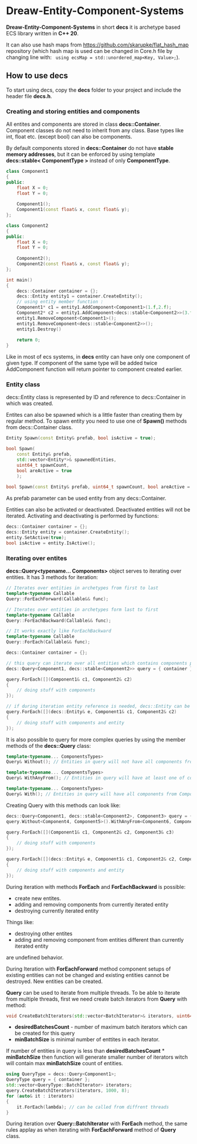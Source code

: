 # Dreaw-Entity-Component-Systems
**Dreaw-Entity-Component-Systems** in short **decs** it is archetype based ECS library written in **C++ 20**. 

It can also use hash maps from https://github.com/skarupke/flat_hash_map repository (which hash map is used can be changed in Core.h file by changing line with: ``` using ecsMap = std::unordered_map<Key, Value>;```).<br/>

## How to use **decs**
To start using decs, copy the **decs** folder to your project and include the header file **decs.h**.

### Creating and storing entities and components
All entites and components are stored in class **decs::Container**.<br/>
Component classes do not need to inherit from any class. Base types like int, float etc. (except bool) can also be components.<br/>

By default components stored in **decs::Container** do not have **stable memory addresses**, but it can be enforced by using template **decs::stable< ComponentType >** instead of only **ComponentType**.<br/>

```cpp
class Component1
{
public:
	float X = 0;
	float Y = 0;
	
	Component1();
	Component1(const float& x, const float& y);
};

class Component2
{
public:
	float X = 0;
	float Y = 0;
	
	Component2();
	Component2(const float& x, const float& y);
};

int main()
{
	decs::Container container = {};
	decs::Entity entity1 = container.CreateEntity();
	// using entity member function :
	Component1* c1 = entity1.AddComponent<Component1>(1.f,2.f);
	Component2* c2 = entity1.AddComponent<decs::stable<Component2>>(3.f,4.f);
	entity1.RemoveComponent<Component1>();
	entity1.RemoveComponent<decs::stable<Component2>>();
	entity1.Destroy()
	
	return 0;
}
```

Like in most of ecs systems, in **decs** entity can have only one component of given type. If component of the same type will be added twice AddComponent function will return pointer to component created earlier.<br/>

### Entity class
decs::Entity class is represented by ID and reference to decs::Container in which was created.<br/>

Entites can also be spawned which is a little faster than creating them by regular method. To spawn entity you need to use one of **Spawn()** methods from decs::Container class.
```cpp
Entity Spawn(const Entity& prefab, bool isActive = true);

bool Spawn(
	const Entity& prefab, 
	std::vector<Entity*>& spawnedEntities, 
	uint64_t spawnCount, 
	bool areActive = true
	);
	
bool Spawn(const Entity& prefab, uint64_t spawnCount, bool areActive = true);
```
As prefab parameter can be used entity from any decs::Container.

Entities can also be activated or deactivated. Deactivated entities will not be iterated. Activating and deactivating is performed by functions:
```cpp
decs::Container container = {};
decs::Entity entity = container.CreateEntity();
entity.SetActive(true);
bool isActive = entity.IsActive();
```

### Iterating over entites
**decs::Query<typename... Components>** object serves to iterating over entities. It has 3 methods for iteration:
```cpp
// Iterates over entities in archetypes from first to last
template<typename Callable
Query::ForEachForward(Callable&& func);

// Iterates over entities in archetypes form last to first
template<typename Callable
Query::ForEachBackward(Callable&& func);

// It works exactly like ForEachBackward
template<typename Callable
Query::ForEach(Callable&& func);

```

```cpp
decs::Container container = {}; 

// this query can iterate over all entities which contains components passed as template parameters
decs::Query<Component1, decs::stable<Component2>> query = { container }; 

query.ForEach([](Component1& c1, Component2& c2)
{
	// doing stuff with components
});

// if during iteration entity reference is needed, decs::Entity can be placed as first parameter of passed callable to ForEach function 
query.ForEach([](decs::Entity& e, Component1& c1, Component2& c2)
{
	// doing stuff with components and entity
});
```
It is also possible to query for more complex queries by using the member methods of the **decs::Query** class:
```cpp
template<typename... ComponentsTypes>
Query& Without(); // Entities in query will not have all components from ComponetsTypes parameters list
```
```cpp
template<typename... ComponentsTypes>
Query& WithAnyFrom(); // Entities in query will have at least one of component from ComponentTypes parameters list
```
```cpp
template<typename... ComponentsTypes>
Query& With(); // Entities in query will have all components from ComponentTypes parameters list
```

Creating Query with this methods can look like:
```cpp
decs::Query<Component1, decs::stable<Component2>, Component3> query = { container };
query.Without<Component4, Component5>().WithAnyFrom<Component6, Component7>().With<Component8, Component9>();

query.ForEach([](Component1& c1, Component2& c2, Component3& c3)
{
	// doing stuff with components
});

query.ForEach([](decs::Entity& e, Component1& c1, Component2& c2, Component3& c3)
{
	// doing stuff with components and entity
});
```

During iteration with methods **ForEach** and **ForEachBackward** is possible:
* create new entites. 
* adding and removing components from currently iterated entity
* destroying currently iterated entity

Things like:
* destroying other entites
* adding and removing component from entities different than currently iterated entity

are undefined behavior.

During Iteration with **ForEachForward** method component setups of existing entities can not be changed and existing entities cannot be destroyed. New entities can be created.

**Query** can be used to iterate from multiple threads. To be able to iterate from multiple threads, first we need create batch iterators from **Query** with method:
```cpp
void CreateBatchIterators(std::vector<BatchIterator>& iterators, uint64_t desiredBatchesCount, uint64_t minBatchSize);
```
* **desiredBatchesCount** - number of maximum batch iterators which can be created for this query
* **minBatchSize** is minimal number of enttites in each iterator. 

If number of entities in query is less than **desiredBatchesCount** * **minBatchSize** then function will generate smaller number of iterators witch will contain max **minBatchSize** count of entities.

```cpp
using QueryType = decs::Query<Component1>;
QueryType query = { container };
std::vector<QueryType::BatchIterator> iterators;
query.CreateBatchIterators(iterators, 1000, 8);
for (auto& it : iterators)
{
	it.ForEach(lambda); // can be called from diffrent threads
}
```
During iteration over **Query::BatchIterator** with **ForEach** method, the same rules applay as when iterating with **ForEachForward** method of **Query** class.


